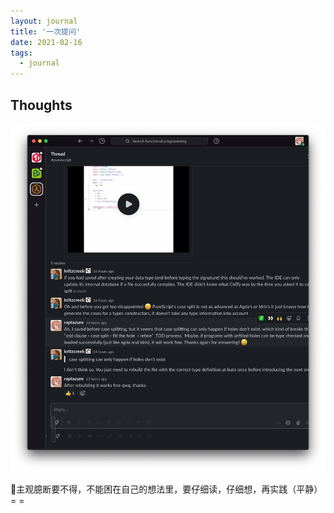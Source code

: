 ```yaml
---
layout: journal
title: '一次提问'
date: 2021-02-16
tags:
  - journal
---
```


## Thoughts

![slack](../images/2021-02-16/slack.png)

主观臆断要不得，不能困在自己的想法里，要仔细读，仔细想，再实践（平静） = =
